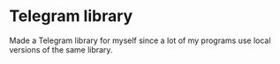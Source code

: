 # Telegram library

Made a Telegram library for myself since a lot of my programs use local versions of the same library.